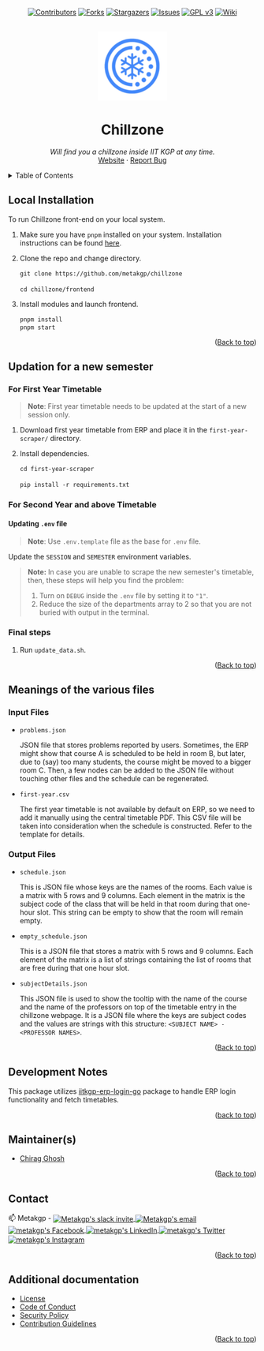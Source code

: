 <div id="top"></div>

<div align="center">

[![Contributors][contributors-shield]][contributors-url]
[![Forks][forks-shield]][forks-url]
[![Stargazers][stars-shield]][stars-url]
[![Issues][issues-shield]][issues-url]
[![GPL v3][license-shield]][license-url]
[![Wiki][wiki-shield]][wiki-url]

</div>

<!-- PROJECT LOGO -->
<br />
<div align="center">
  <a href="https://github.com/metakgp/chillzone">
    <img width="140" alt="image" src="images/icons/icon_384x384.png">
  </a>

  <h1 align="center">Chillzone</h1>

  <p align="center">
    <i>Will find you a chillzone inside IIT KGP at any time.</i>
    <br />
    <a href="https://chill.metakgp.org">Website</a>
    ·
    <a href="https://github.com/metakgp/chillzone/issues">Report Bug</a>
  </p>
</div>

<details>
<summary>Table of Contents</summary>

- [Local Installation](#local-installation)
- [Updation for a new semester](#updation-for-a-new-semester)
  - [For First Year Timetable](#for-first-year-timetable)
  - [For Second Year and above Timetable](#for-second-year-and-above-timetable)
    - [Updating `.env` file](#updating-env-file)
  - [Final steps](#final-steps)
- [Meanings of the various files](#meanings-of-the-various-files)
  - [Input Files](#input-files)
  - [Output Files](#output-files)
- [Development Notes](#development-notes)
- [Maintainer(s)](#maintainers)
- [Contact](#contact)
- [Additional documentation](#additional-documentation)
</details>

## Local Installation

To run Chillzone front-end on your local system.

1. Make sure you have `pnpm` installed on your system. Installation instructions can be found [here](https://pnpm.io/installation).
2. Clone the repo and change directory.

   ```
   git clone https://github.com/metakgp/chillzone

   cd chillzone/frontend
   ```

3. Install modules and launch frontend.
   ```
   pnpm install
   pnpm start
   ```

<p align="right">(<a href="#top">Back to top</a>)</p>

<!--
## How does it work?

### Request

```sh
curl 'https://erp.iitkgp.ernet.in/Acad/timetable_track.jsp?action=second&dept=AE' \
    -H 'User-Agent: Mozilla/5.0 (X11; Ubuntu; Linux x86_64; rv:58.0) Gecko/20100101 Firefox/58.0' \
    -H 'Content-Type: application/x-www-form-urlencoded' \
    -H 'Cookie: JSESSIONID=ABCD.worker3;' \
    --data 'for_session=2017-2018&for_semester=SPRING&dept=AE'
``` -->

## Updation for a new semester

### For First Year Timetable

> **Note**: First year timetable needs to be updated at the start of a new session only.

1. Download first year timetable from ERP and place it in the `first-year-scraper/` directory.
2. Install dependencies.

   ```
   cd first-year-scraper

   pip install -r requirements.txt
   ```

### For Second Year and above Timetable

#### Updating `.env` file

> **Note**: Use `.env.template` file as the base for `.env` file.

Update the `SESSION` and `SEMESTER` environment variables.

> **Note:** In case you are unable to scrape the new semester's timetable, then, these steps will help you find the problem:
>
> 1. Turn on `DEBUG` inside the `.env` file by setting it to `"1"`.
> 2. Reduce the size of the departments array to 2 so that you are not buried with output in the terminal.

### Final steps

1. Run `update_data.sh`.

<p align="right">(<a href="#top">Back to top</a>)</p>

## Meanings of the various files

### Input Files

- `problems.json`

  JSON file that stores problems reported by users. Sometimes, the ERP might
  show that course A is scheduled to be held in room B, but later, due to
  (say) too many students, the course might be moved to a bigger room C. Then,
  a few nodes can be added to the JSON file without touching other files and
  the schedule can be regenerated.

- `first-year.csv`

  The first year timetable is not available by default on ERP, so we need to
  add it manually using the central timetable PDF. This CSV file will be taken
  into consideration when the schedule is constructed. Refer to the template
  for details.

### Output Files

- `schedule.json`

  This is JSON file whose keys are the names of the rooms. Each value is a
  matrix with 5 rows and 9 columns. Each element in the matrix is the subject
  code of the class that will be held in that room during that one-hour slot.
  This string can be empty to show that the room will remain empty.

- `empty_schedule.json`

  This is a JSON file that stores a matrix with 5 rows and 9 columns. Each
  element of the matrix is a list of strings containing the list of rooms that
  are free during that one hour slot.

- `subjectDetails.json`

  This JSON file is used to show the tooltip with the name of the course and
  the name of the professors on top of the timetable entry in the chillzone
  webpage. It is a JSON file where the keys are subject codes and the values are
  strings with this structure: `<SUBJECT NAME> - <PROFESSOR NAMES>`.

<p align="right">(<a href="#top">Back to top</a>)</p>

## Development Notes
This package utilizes [iitkgp-erp-login-go](https://github.com/metakgp/iitkgp-erp-login-go) package to handle ERP login functionality and fetch timetables.

<p align="right">(<a href="#top">back to top</a>)</p>

## Maintainer(s)

- [Chirag Ghosh](https://github.com/chirag-ghosh)

<p align="right">(<a href="#top">Back to top</a>)</p>

## Contact

<p>
📫 Metakgp -
<a href="https://bit.ly/metakgp-slack">
  <img align="center" alt="Metakgp's slack invite" width="22px" src="https://raw.githubusercontent.com/edent/SuperTinyIcons/master/images/svg/slack.svg" />
</a>
<a href="mailto:metakgp@gmail.com">
  <img align="center" alt="Metakgp's email " width="22px" src="https://raw.githubusercontent.com/edent/SuperTinyIcons/master/images/svg/gmail.svg" />
</a>
<a href="https://www.facebook.com/metakgp">
  <img align="center" alt="metakgp's Facebook" width="22px" src="https://raw.githubusercontent.com/edent/SuperTinyIcons/master/images/svg/facebook.svg" />
</a>
<a href="https://www.linkedin.com/company/metakgp-org/">
  <img align="center" alt="metakgp's LinkedIn" width="22px" src="https://raw.githubusercontent.com/edent/SuperTinyIcons/master/images/svg/linkedin.svg" />
</a>
<a href="https://twitter.com/metakgp">
  <img align="center" alt="metakgp's Twitter " width="22px" src="https://raw.githubusercontent.com/edent/SuperTinyIcons/master/images/svg/twitter.svg" />
</a>
<a href="https://www.instagram.com/metakgp_/">
  <img align="center" alt="metakgp's Instagram" width="22px" src="https://raw.githubusercontent.com/edent/SuperTinyIcons/master/images/svg/instagram.svg" />
</a>
</p>

<p align="right">(<a href="#top">Back to top</a>)</p>

## Additional documentation

- [License](/LICENSE)
- [Code of Conduct](/.github/CODE_OF_CONDUCT.md)
- [Security Policy](/.github/SECURITY.md)
- [Contribution Guidelines](/.github/CONTRIBUTING.md)

<p align="right">(<a href="#top">Back to top</a>)</p>

<!-- MARKDOWN LINKS & IMAGES -->

[contributors-shield]: https://img.shields.io/github/contributors/metakgp/chillzone.svg?style=for-the-badge
[contributors-url]: https://github.com/metakgp/chillzone/graphs/contributors
[forks-shield]: https://img.shields.io/github/forks/metakgp/chillzone.svg?style=for-the-badge
[forks-url]: https://github.com/metakgp/chillzone/network/members
[stars-shield]: https://img.shields.io/github/stars/metakgp/chillzone.svg?style=for-the-badge
[stars-url]: https://github.com/metakgp/chillzone/stargazers
[issues-shield]: https://img.shields.io/github/issues/metakgp/chillzone.svg?style=for-the-badge
[issues-url]: https://github.com/metakgp/chillzone/issues
[license-shield]: https://img.shields.io/github/license/metakgp/chillzone.svg?style=for-the-badge
[license-url]: https://github.com/metakgp/chillzone/blob/master/LICENSE
[wiki-shield]: https://custom-icon-badges.demolab.com/badge/metakgp_wiki-grey?logo=metakgp_logo&style=for-the-badge
[wiki-url]: https://wiki.metakgp.org
